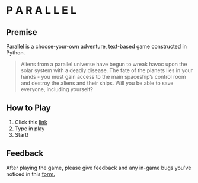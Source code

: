 # P A R A L L E L

## Premise
Parallel is a choose-your-own adventure, text-based game constructed in Python.

> Aliens from a parallel universe have begun to wreak havoc upon the solar system with a deadly disease. The fate of the planets lies in your hands - you must gain access to the main spaceship’s control room and destroy the aliens and their ships. Will you be able to save everyone, including yourself?

## How to Play 
1. Click this [link](my_game.zip)
2. Type in play
3. Start!

## Feedback

After playing the game, please give feedback and any in-game bugs you've noticed in this [form.](https://docs.google.com/forms/d/e/1FAIpQLSd1743oYMDU6incFcGABb1w27Y9s8BKCpmLdpy4KejHZPCCow/viewform?usp=sf_link)
